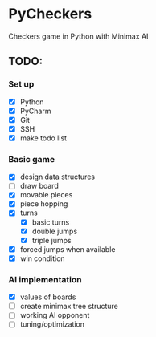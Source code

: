 # PyCheckers
Checkers game in Python with Minimax AI

## TODO:
### Set up
- [x] Python
- [x] PyCharm
- [x] Git
- [x] SSH
- [x] make todo list

### Basic game
- [x] design data structures
- [ ] draw board
- [x] movable pieces
- [x] piece hopping
- [x] turns
    - [x] basic turns
    - [x] double jumps
    - [x] triple jumps
- [x] forced jumps when available
- [x] win condition

### AI implementation
- [x] values of boards
- [ ] create minimax tree structure
- [ ] working AI opponent
- [ ] tuning/optimization